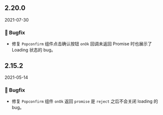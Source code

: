## 2.20.0

2021-07-30

### 🐛 Bugfix

- 修复 `Popconfirm` 组件点击确认按钮 `onOk` 回调未返回 Promise 时也展示了 Loading 状态的 bug。

## 2.15.2

2021-05-14

### 🐛 Bugfix

- 修复 `Popconfirm` 组件 `onOk` 返回 `promise` 是 `reject` 之后不会关闭 loading 的 bug。

